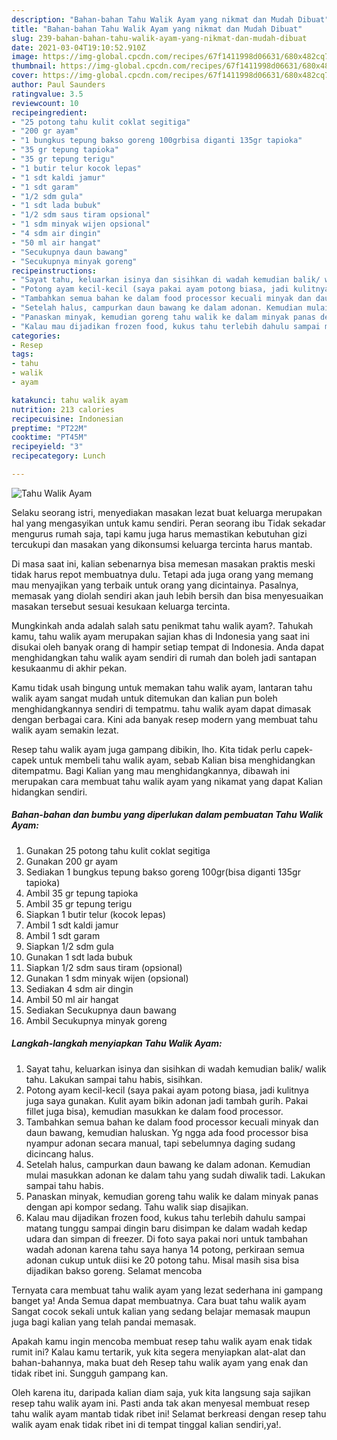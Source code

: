```yaml
---
description: "Bahan-bahan Tahu Walik Ayam yang nikmat dan Mudah Dibuat"
title: "Bahan-bahan Tahu Walik Ayam yang nikmat dan Mudah Dibuat"
slug: 239-bahan-bahan-tahu-walik-ayam-yang-nikmat-dan-mudah-dibuat
date: 2021-03-04T19:10:52.910Z
image: https://img-global.cpcdn.com/recipes/67f1411998d06631/680x482cq70/tahu-walik-ayam-foto-resep-utama.jpg
thumbnail: https://img-global.cpcdn.com/recipes/67f1411998d06631/680x482cq70/tahu-walik-ayam-foto-resep-utama.jpg
cover: https://img-global.cpcdn.com/recipes/67f1411998d06631/680x482cq70/tahu-walik-ayam-foto-resep-utama.jpg
author: Paul Saunders
ratingvalue: 3.5
reviewcount: 10
recipeingredient:
- "25 potong tahu kulit coklat segitiga"
- "200 gr ayam"
- "1 bungkus tepung bakso goreng 100grbisa diganti 135gr tapioka"
- "35 gr tepung tapioka"
- "35 gr tepung terigu"
- "1 butir telur kocok lepas"
- "1 sdt kaldi jamur"
- "1 sdt garam"
- "1/2 sdm gula"
- "1 sdt lada bubuk"
- "1/2 sdm saus tiram opsional"
- "1 sdm minyak wijen opsional"
- "4 sdm air dingin"
- "50 ml air hangat"
- "Secukupnya daun bawang"
- "Secukupnya minyak goreng"
recipeinstructions:
- "Sayat tahu, keluarkan isinya dan sisihkan di wadah kemudian balik/ walik tahu. Lakukan sampai tahu habis, sisihkan."
- "Potong ayam kecil-kecil (saya pakai ayam potong biasa, jadi kulitnya juga saya gunakan. Kulit ayam bikin adonan jadi tambah gurih. Pakai fillet juga bisa), kemudian masukkan ke dalam food processor."
- "Tambahkan semua bahan ke dalam food processor kecuali minyak dan daun bawang, kemudian haluskan. Yg ngga ada food processor bisa nyampur adonan secara manual, tapi sebelumnya daging sudang dicincang halus."
- "Setelah halus, campurkan daun bawang ke dalam adonan. Kemudian mulai masukkan adonan ke dalam tahu yang sudah diwalik tadi. Lakukan sampai tahu habis."
- "Panaskan minyak, kemudian goreng tahu walik ke dalam minyak panas dengan api kompor sedang. Tahu walik siap disajikan."
- "Kalau mau dijadikan frozen food, kukus tahu terlebih dahulu sampai matang tunggu sampai dingin baru disimpan ke dalam wadah kedap udara dan simpan di freezer. Di foto saya pakai nori untuk tambahan wadah adonan karena tahu saya hanya 14 potong, perkiraan semua adonan cukup untuk diisi ke 20 potong tahu. Misal masih sisa bisa dijadikan bakso goreng. Selamat mencoba"
categories:
- Resep
tags:
- tahu
- walik
- ayam

katakunci: tahu walik ayam 
nutrition: 213 calories
recipecuisine: Indonesian
preptime: "PT22M"
cooktime: "PT45M"
recipeyield: "3"
recipecategory: Lunch

---
```



![Tahu Walik Ayam](https://img-global.cpcdn.com/recipes/67f1411998d06631/680x482cq70/tahu-walik-ayam-foto-resep-utama.jpg)

Selaku seorang istri, menyediakan masakan lezat buat keluarga merupakan hal yang mengasyikan untuk kamu sendiri. Peran seorang ibu Tidak sekadar mengurus rumah saja, tapi kamu juga harus memastikan kebutuhan gizi tercukupi dan masakan yang dikonsumsi keluarga tercinta harus mantab.

Di masa  saat ini, kalian sebenarnya bisa memesan masakan praktis meski tidak harus repot membuatnya dulu. Tetapi ada juga orang yang memang mau menyajikan yang terbaik untuk orang yang dicintainya. Pasalnya, memasak yang diolah sendiri akan jauh lebih bersih dan bisa menyesuaikan masakan tersebut sesuai kesukaan keluarga tercinta. 



Mungkinkah anda adalah salah satu penikmat tahu walik ayam?. Tahukah kamu, tahu walik ayam merupakan sajian khas di Indonesia yang saat ini disukai oleh banyak orang di hampir setiap tempat di Indonesia. Anda dapat menghidangkan tahu walik ayam sendiri di rumah dan boleh jadi santapan kesukaanmu di akhir pekan.

Kamu tidak usah bingung untuk memakan tahu walik ayam, lantaran tahu walik ayam sangat mudah untuk ditemukan dan kalian pun boleh menghidangkannya sendiri di tempatmu. tahu walik ayam dapat dimasak dengan berbagai cara. Kini ada banyak resep modern yang membuat tahu walik ayam semakin lezat.

Resep tahu walik ayam juga gampang dibikin, lho. Kita tidak perlu capek-capek untuk membeli tahu walik ayam, sebab Kalian bisa menghidangkan ditempatmu. Bagi Kalian yang mau menghidangkannya, dibawah ini merupakan cara membuat tahu walik ayam yang nikamat yang dapat Kalian hidangkan sendiri.

<!--inarticleads1-->

##### Bahan-bahan dan bumbu yang diperlukan dalam pembuatan Tahu Walik Ayam:

1. Gunakan 25 potong tahu kulit coklat segitiga
1. Gunakan 200 gr ayam
1. Sediakan 1 bungkus tepung bakso goreng 100gr(bisa diganti 135gr tapioka)
1. Ambil 35 gr tepung tapioka
1. Ambil 35 gr tepung terigu
1. Siapkan 1 butir telur (kocok lepas)
1. Ambil 1 sdt kaldi jamur
1. Ambil 1 sdt garam
1. Siapkan 1/2 sdm gula
1. Gunakan 1 sdt lada bubuk
1. Siapkan 1/2 sdm saus tiram (opsional)
1. Gunakan 1 sdm minyak wijen (opsional)
1. Sediakan 4 sdm air dingin
1. Ambil 50 ml air hangat
1. Sediakan Secukupnya daun bawang
1. Ambil Secukupnya minyak goreng




<!--inarticleads2-->

##### Langkah-langkah menyiapkan Tahu Walik Ayam:

1. Sayat tahu, keluarkan isinya dan sisihkan di wadah kemudian balik/ walik tahu. Lakukan sampai tahu habis, sisihkan.
1. Potong ayam kecil-kecil (saya pakai ayam potong biasa, jadi kulitnya juga saya gunakan. Kulit ayam bikin adonan jadi tambah gurih. Pakai fillet juga bisa), kemudian masukkan ke dalam food processor.
1. Tambahkan semua bahan ke dalam food processor kecuali minyak dan daun bawang, kemudian haluskan. Yg ngga ada food processor bisa nyampur adonan secara manual, tapi sebelumnya daging sudang dicincang halus.
1. Setelah halus, campurkan daun bawang ke dalam adonan. Kemudian mulai masukkan adonan ke dalam tahu yang sudah diwalik tadi. Lakukan sampai tahu habis.
1. Panaskan minyak, kemudian goreng tahu walik ke dalam minyak panas dengan api kompor sedang. Tahu walik siap disajikan.
1. Kalau mau dijadikan frozen food, kukus tahu terlebih dahulu sampai matang tunggu sampai dingin baru disimpan ke dalam wadah kedap udara dan simpan di freezer. Di foto saya pakai nori untuk tambahan wadah adonan karena tahu saya hanya 14 potong, perkiraan semua adonan cukup untuk diisi ke 20 potong tahu. Misal masih sisa bisa dijadikan bakso goreng. Selamat mencoba




Ternyata cara membuat tahu walik ayam yang lezat sederhana ini gampang banget ya! Anda Semua dapat membuatnya. Cara buat tahu walik ayam Sangat cocok sekali untuk kalian yang sedang belajar memasak maupun juga bagi kalian yang telah pandai memasak.

Apakah kamu ingin mencoba membuat resep tahu walik ayam enak tidak rumit ini? Kalau kamu tertarik, yuk kita segera menyiapkan alat-alat dan bahan-bahannya, maka buat deh Resep tahu walik ayam yang enak dan tidak ribet ini. Sungguh gampang kan. 

Oleh karena itu, daripada kalian diam saja, yuk kita langsung saja sajikan resep tahu walik ayam ini. Pasti anda tak akan menyesal membuat resep tahu walik ayam mantab tidak ribet ini! Selamat berkreasi dengan resep tahu walik ayam enak tidak ribet ini di tempat tinggal kalian sendiri,ya!.

